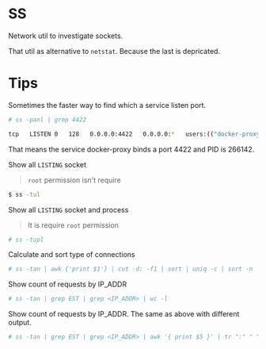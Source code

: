 # SS

Network util to investigate sockets.

That util as alternative to `netstat`. Because the last is depricated.

# Tips

Sometimes the faster way to find which a service listen port.

```bash
# ss -panl | grep 4422

tcp   LISTEN 0   128   0.0.0.0:4422   0.0.0.0:*   users:(("docker-proxy",pid=266142,fd=4))
```

That means the service docker-proxy binds a port 4422 and PID is 266142.

Show all `LISTING` socket

> `root` permission isn't require

```bash
$ ss -tul
```

Show all `LISTING` socket and process

> It is require `root` permission

```bash
# ss -tupl
```

Calculate and sort type of connections

```bash
# ss -tan | awk {'print $1'} | cut -d: -f1 | sort | uniq -c | sort -n
```

Show count of requests by IP_ADDR

```bash
# ss -tan | grep EST | grep <IP_ADDR> | wc -l
```

Show count of requests by IP_ADDR. The same as above with different output.

```bash
# ss -tan | grep EST | grep <IP_ADDR> | awk '{ print $5 }' | tr ":" " " | awk '{ print $1 }' | sort | uniq -c
```

